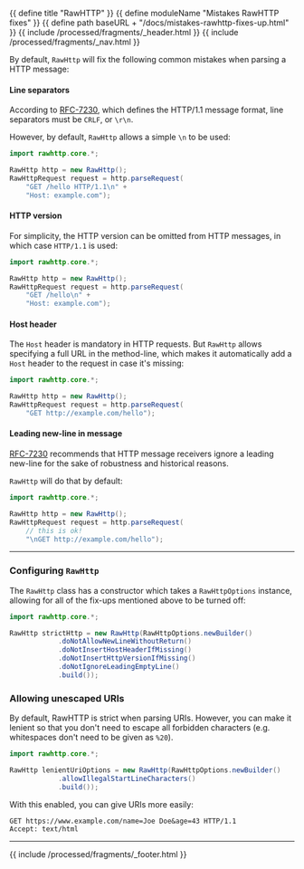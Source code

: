 {{ define title "RawHTTP" }}
{{ define moduleName "Mistakes RawHTTP fixes" }}
{{ define path baseURL + "/docs/mistakes-rawhttp-fixes-up.html" }}
{{ include /processed/fragments/_header.html }}
{{ include /processed/fragments/_nav.html }}

By default, `RawHttp` will fix the following common mistakes when parsing a HTTP message:

#### Line separators

According to [RFC-7230](https://tools.ietf.org/html/rfc7230#section-3), which defines the HTTP/1.1 message format,
line separators must be `CRLF`, or `\r\n`.

However, by default, `RawHttp` allows a simple `\n` to be used:

```java
import rawhttp.core.*;

RawHttp http = new RawHttp();
RawHttpRequest request = http.parseRequest(
    "GET /hello HTTP/1.1\n" +
    "Host: example.com");
```

#### HTTP version

For simplicity, the HTTP version can be omitted from HTTP messages, in which case `HTTP/1.1` is used:

```java
import rawhttp.core.*;

RawHttp http = new RawHttp();
RawHttpRequest request = http.parseRequest(
    "GET /hello\n" +
    "Host: example.com");
```

#### Host header

The `Host` header is mandatory in HTTP requests. But `RawHttp` allows specifying a full URL in the method-line,
which makes it automatically add a `Host` header to the request in case it's missing:

```java
import rawhttp.core.*;

RawHttp http = new RawHttp();
RawHttpRequest request = http.parseRequest(
    "GET http://example.com/hello");
```

#### Leading new-line in message

[RFC-7230](https://tools.ietf.org/html/rfc7230#section-3.5) recommends that HTTP message receivers ignore a leading
new-line for the sake of robustness and historical reasons.

`RawHttp` will do that by default:

```java
import rawhttp.core.*;

RawHttp http = new RawHttp();
RawHttpRequest request = http.parseRequest(
    // this is ok!
    "\nGET http://example.com/hello");
```

<hr>

### Configuring `RawHttp`

The `RawHttp` class has a constructor which takes a `RawHttpOptions` instance, allowing for all of the fix-ups
mentioned above to be turned off:

```java
import rawhttp.core.*;

RawHttp strictHttp = new RawHttp(RawHttpOptions.newBuilder()
            .doNotAllowNewLineWithoutReturn()
            .doNotInsertHostHeaderIfMissing()
            .doNotInsertHttpVersionIfMissing()
            .doNotIgnoreLeadingEmptyLine()
            .build());
```

### Allowing unescaped URIs

By default, RawHTTP is strict when parsing URIs. However, you can make it lenient so that you don't need to escape
all forbidden characters (e.g. whitespaces don't need to be given as `%20`).

```java
import rawhttp.core.*;

RawHttp lenientUriOptions = new RawHttp(RawHttpOptions.newBuilder()
            .allowIllegalStartLineCharacters()
            .build());
```

With this enabled, you can give URIs more easily:

```
GET https://www.example.com/name=Joe Doe&age=43 HTTP/1.1
Accept: text/html
```

<hr>

{{ include /processed/fragments/_footer.html }}

